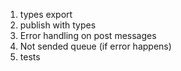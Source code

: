 1. types export
2. publish with types
3. Error handling on post messages
4. Not sended queue (if error happens)
5. tests
